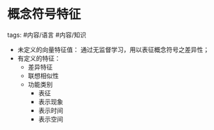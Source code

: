 

概念符号特征
====

tags: #内容/语言 #内容/知识 

- 未定义的向量特征值：
	通过无监督学习，用以表征概念符号之差异性；
- 有定义的特征：
	- 差异特征
	- 联想相似性
	- 功能类别
		- 表征
		- 表示现象
		- 表示时间
		- 表示空间